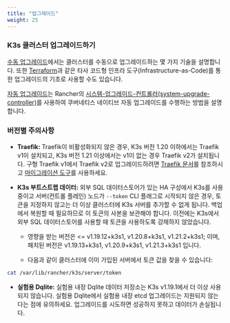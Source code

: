 ```yaml
---
title: "업그레이드"
weight: 25
---
```


### K3s 클러스터 업그레이드하기

[수동 업그레이드](manual.md)에서는 클러스터를 수동으로 업그레이드하는 몇 가지 기술을 설명합니다. 또한 [Terraform](https://www.terraform.io/)과 같은 타사 코드형 인프라 도구(Infrastructure-as-Code)를 통한 업그레이드의 기초로 사용할 수도 있습니다.

[자동 업그레이드](automated.md)는 Rancher의 [시스템-업그레이드-컨트롤러(system-upgrade-controller)](https://github.com/rancher/system-upgrade-controller)를 사용하여 쿠버네티스 네이티브 자동 업그레이드를 수행하는 방법을 설명합니다.

### 버전별 주의사항

- **Traefik:** Traefik이 비활성화되지 않은 경우, K3s 버전 1.20 이하에서는 Traefik v1이 설치되고, K3s 버전 1.21 이상에서는 v1이 없는 경우 Traefik v2가 설치됩니다. 구형 Traefik v1에서 Traefik v2로 업그레이드하려면 [Traefik 문서](https://doc.traefik.io/traefik/migration/v1-to-v2/)를 참조하시고 [마이그레이션 도구](https://github.com/traefik/traefik-migration-tool)를 사용하세요.

- **K3s 부트스트랩 데이터:** 외부 SQL 데이터스토어가 있는 HA 구성에서 K3s를 사용 중이고 서버(컨트롤 플레인) 노드가 `--token` CLI 플래그로 시작되지 않은 경우, 토큰을 지정하지 않고는 더 이상 클러스터에 K3s 서버를 추가할 수 없게 됩니다. 백업에서 복원할 때 필요하므로 이 토큰의 사본을 보관해야 합니다. 이전에는 K3s에서 외부 SQL 데이터스토어를 사용할 때 토큰을 사용하도록 강제하지 않았습니다.

  - 영향을 받는 버전은 <= v1.19.12+k3s1, v1.20.8+k3s1, v1.21.2+k3s1; 이며, 패치된 버전은 v1.19.13+k3s1, v1.20.9+k3s1, v1.21.3+k3s1 입니다.

  - 다음과 같이 클러스터에 이미 가입된 서버에서 토큰 값을 찾을 수 있습니다:

```bash
cat /var/lib/rancher/k3s/server/token
```

- **실험용 Dqlite:** 실험용 내장 Dqlite 데이터 저장소는 K3s v1.19.1에서 더 이상 사용되지 않습니다. 실험용 Dqlite에서 실험용 내장 etcd 업그레이드는 지원되지 않는다는 점에 유의하세요. 업그레이드를 시도하면 성공하지 못하고 데이터가 손실됩니다.
